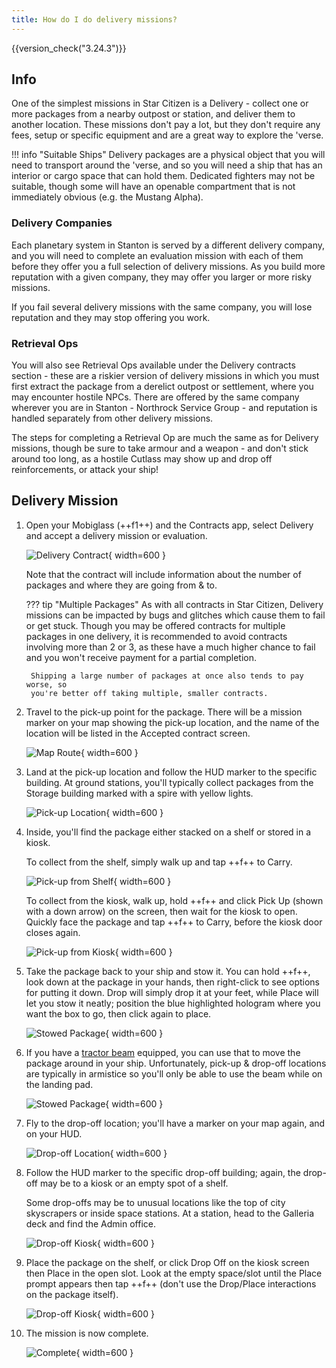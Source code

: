 ```yaml
---
title: How do I do delivery missions?
---
```


{{version_check("3.24.3")}}

## Info

One of the simplest missions in Star Citizen is a Delivery - collect one or
more packages from a nearby outpost or station, and deliver them to another
location. These missions don't pay a lot, but they don't require any fees, setup
or specific equipment and are a great way to explore the 'verse.

!!! info "Suitable Ships"
    Delivery packages are a physical object that you will need to transport
    around the 'verse, and so you will need a ship that has an interior or
    cargo space that can hold them. Dedicated fighters may not be suitable,
    though some will have an openable compartment that is not immediately
    obvious (e.g. the Mustang Alpha).

### Delivery Companies

Each planetary system in Stanton is served by a different delivery company, and
you will need to complete an evaluation mission with each of them before they
offer you a full selection of delivery missions. As you build more reputation
with a given company, they may offer you larger or more risky missions.

If you fail several delivery missions with the same company, you will lose
reputation and they may stop offering you work.

### Retrieval Ops

You will also see Retrieval Ops available under the Delivery contracts section -
these are a riskier version of delivery missions in which you must first extract
the package from a derelict outpost or settlement, where you may encounter
hostile NPCs. There are offered by the same company wherever you are in Stanton
\- Northrock Service Group - and reputation is handled separately from other
delivery missions.

The steps for completing a Retrieval Op are much the same as for Delivery
missions, though be sure to take armour and a weapon - and don't stick around
too long, as a hostile Cutlass may show up and drop off reinforcements, or
attack your ship!

## Delivery Mission

1. Open your Mobiglass (++f1++) and the Contracts app, select Delivery and
accept a delivery mission or evaluation.

    ![Delivery Contract](./images/delivery/contract.jpg){ width=600 }

    Note that the contract will include information about the number of packages
    and where they are going from & to.

    ??? tip "Multiple Packages"
        As with all contracts in Star Citizen, Delivery missions can be impacted
        by bugs and glitches which cause them to fail or get stuck. Though you
        may be offered contracts for multiple packages in one delivery, it is
        recommended to avoid contracts involving more than 2 or 3, as these have
        a much higher chance to fail and you won't receive payment for a partial
        completion.

        Shipping a large number of packages at once also tends to pay worse, so
        you're better off taking multiple, smaller contracts.

1. Travel to the pick-up point for the package. There will be a mission marker
on your map showing the pick-up location, and the name of the location will be
listed in the Accepted contract screen.

    ![Map Route](./images/delivery/route-pickup.jpg){ width=600 }

1. Land at the pick-up location and follow the HUD marker to the specific
building. At ground stations, you'll typically collect packages from the Storage
building marked with a spire with yellow lights.

    ![Pick-up Location](./images/delivery/pickup-location.jpg){ width=600 }

1. Inside, you'll find the package either stacked on a shelf or stored in a
kiosk.

    To collect from the shelf, simply walk up and tap ++f++ to Carry.

    ![Pick-up from Shelf](./images/delivery/pickup-shelf.jpg){ width=600 }

    To collect from the kiosk, walk up, hold ++f++ and click Pick Up (shown with
    a down arrow) on the screen, then wait for the kiosk to open. Quickly face
    the package and tap ++f++ to Carry, before the kiosk door closes again.

    ![Pick-up from Kiosk](./images/delivery/pickup-kiosk.jpg){ width=600 }

1. Take the package back to your ship and stow it. You can hold ++f++, look down
at the package in your hands, then right-click to see options for putting it
down. Drop will simply drop it at your feet, while Place will let you stow it
neatly; position the blue highlighted hologram where you want the box to go,
then click again to place.

    ![Stowed Package](./images/delivery/stowed.jpg){ width=600 }

1. If you have a [tractor beam](../../fps/equipment/tractor-beam.md) equipped,
you can use that to move the package around in your ship. Unfortunately, pick-up
& drop-off locations are typically in armistice so you'll only be able to use
the beam while on the landing pad.

    ![Stowed Package](./images/delivery/tractor.jpg){ width=600 }

1. Fly to the drop-off location; you'll have a marker on your map again, and on
your HUD.

    ![Drop-off Location](./images/delivery/dropoff-location.jpg){ width=600 }

1. Follow the HUD marker to the specific drop-off building; again, the drop-off
may be to a kiosk or an empty spot of a shelf.

    Some drop-offs may be to unusual locations like the top of city skyscrapers
    or inside space stations. At a station, head to the Galleria deck and find
    the Admin office.

    ![Drop-off Kiosk](./images/delivery/dropoff-kiosk.jpg){ width=600 }

1. Place the package on the shelf, or click Drop Off on the kiosk screen then
Place in the open slot. Look at the empty space/slot until the Place prompt
appears then tap ++f++ (don't use the Drop/Place interactions on the package
itself).

    ![Drop-off Kiosk](./images/delivery/dropoff-kiosk-open.jpg){ width=600 }

1. The mission is now complete.

    ![Complete](./images/delivery/complete.jpg){ width=600 }
